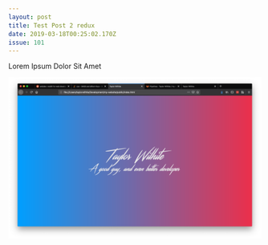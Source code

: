 ```yaml
---
layout: post
title: Test Post 2 redux
date: 2019-03-18T00:25:02.170Z
issue: 101
---
```

Lorem Ipsum Dolor Sit Amet

![Test Alt](/src/images/screen-shot-2019-03-02-at-2.05.03-pm.png "Test Title")

